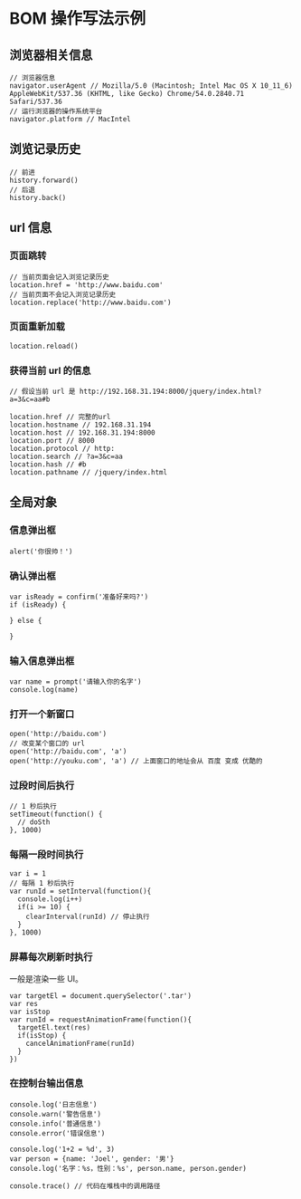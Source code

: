 # BOM 操作写法示例
## 浏览器相关信息
```
// 浏览器信息
navigator.userAgent // Mozilla/5.0 (Macintosh; Intel Mac OS X 10_11_6) AppleWebKit/537.36 (KHTML, like Gecko) Chrome/54.0.2840.71 Safari/537.36
// 运行浏览器的操作系统平台
navigator.platform // MacIntel
```

## 浏览记录历史
```
// 前进
history.forward()
// 后退
history.back()
```

## url 信息
### 页面跳转
```
// 当前页面会记入浏览记录历史
location.href = 'http://www.baidu.com'
// 当前页面不会记入浏览记录历史
location.replace('http://www.baidu.com')
```

### 页面重新加载
```
location.reload()
```

### 获得当前 url 的信息
```
// 假设当前 url 是 http://192.168.31.194:8000/jquery/index.html?a=3&c=aa#b

location.href // 完整的url
location.hostname // 192.168.31.194
location.host // 192.168.31.194:8000
location.port // 8000
location.protocol // http:
location.search // ?a=3&c=aa
location.hash // #b
location.pathname // /jquery/index.html

```

## 全局对象
### 信息弹出框
```
alert('你很帅！')
```

### 确认弹出框
```
var isReady = confirm('准备好来吗?')
if (isReady) {
  
} else {
  
}
```

### 输入信息弹出框
```
var name = prompt('请输入你的名字')
console.log(name)
```

### 打开一个新窗口
```
open('http://baidu.com')
// 改变某个窗口的 url
open('http://baidu.com', 'a')
open('http://youku.com', 'a') // 上面窗口的地址会从 百度 变成 优酷的
```

### 过段时间后执行
```
// 1 秒后执行
setTimeout(function() {
  // doSth
}, 1000)

```

### 每隔一段时间执行
```
var i = 1
// 每隔 1 秒后执行
var runId = setInterval(function(){
  console.log(i++)
  if(i >= 10) {
    clearInterval(runId) // 停止执行
  }
}, 1000)
```

### 屏幕每次刷新时执行
一般是渲染一些 UI。
```
var targetEl = document.querySelector('.tar')
var res
var isStop
var runId = requestAnimationFrame(function(){
  targetEl.text(res)
  if(isStop) {
    cancelAnimationFrame(runId)
  }
})
```

### 在控制台输出信息
```
console.log('日志信息')
console.warn('警告信息')
console.info('普通信息')
console.error('错误信息')

console.log('1+2 = %d', 3)
var person = {name: 'Joel', gender: '男'}
console.log('名字：%s，性别：%s', person.name, person.gender)

console.trace() // 代码在堆栈中的调用路径
```

